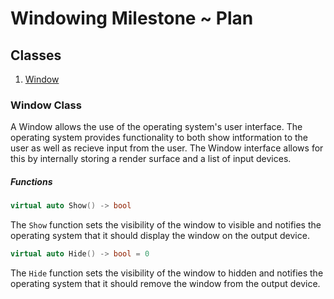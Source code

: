 # Windowing Milestone ~ Plan

## Classes
1. [Window](#Window-Class)

### Window Class
A Window allows the use of the operating system's user interface. The operating
system provides functionality to both show intformation to the user as well as
recieve input from the user. The Window interface allows for this by internally
storing a render surface and a list of input devices.

##### Functions
```cpp
virtual auto Show() -> bool
```
The `Show` function sets the visibility of the window to visible and
notifies the operating system that it should display the window on the
output device.

```cpp
virtual auto Hide() -> bool = 0
```
The `Hide` function sets the visibility of the window to hidden and
notifies the operating system that it should remove the window from the
output device.